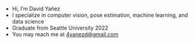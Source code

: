 - Hi, I’m David Yañez
- I specialize in computer vision, pose estimation, machine learning, and data science
- Graduate from Seattle University 2022
- You may reach me at 4yanezd@gmail.com
